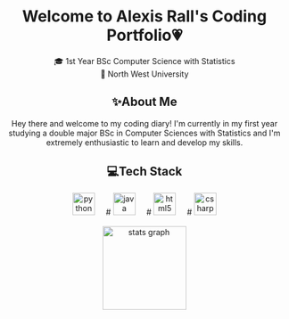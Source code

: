 <h1 align="center">Welcome to Alexis Rall's Coding Portfolio💗</h1>
<div align="center">
<p>
🎓 1st Year BSc Computer Science with Statistics <br>
📍 North West University <br>
</p>

<h2 align="center">✨About Me</h2>
<p>
  Hey there and welcome to my coding diary! I'm currently in my first year studying a double major BSc in Computer Sciences with Statistics and I'm extremely enthusiastic to learn and develop my skills.
</p>

<h2 align="center">💻Tech Stack</h2>

<div align="center">
  <img src="https://cdn.jsdelivr.net/gh/devicons/devicon/icons/python/python-original.svg" height="40" alt="python logo"  />
  <img width="12" />
 # <img src="https://cdn.jsdelivr.net/gh/devicons/devicon/icons/java/java-original.svg" height="40" alt="java logo"  />
  <img width="12" />
 # <img src="https://cdn.jsdelivr.net/gh/devicons/devicon/icons/html5/html5-original.svg" height="40" alt="html5 logo"  />
  <img width="12" />
  # <img src="https://cdn.jsdelivr.net/gh/devicons/devicon/icons/csharp/csharp-original.svg" height="40" alt="csharp logo"  />
</div>

<br>

<div align="center">
  <img src="https://github-readme-stats.vercel.app/api?username=AlexisRall&hide_title=false&hide_rank=false&show_icons=true&include_all_commits=true&count_private=true&disable_animations=false&theme=dracula&locale=en&hide_border=false" height="150" alt="stats graph"  />
</div>

